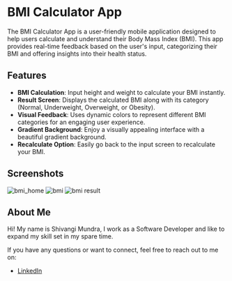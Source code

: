 # BMI Calculator App

The BMI Calculator App is a user-friendly mobile application designed to help users calculate and understand their Body Mass Index (BMI). This app provides real-time feedback based on the user's input, categorizing their BMI and offering insights into their health status.

## Features

- **BMI Calculation**: Input height and weight to calculate your BMI instantly.
- **Result Screen**: Displays the calculated BMI along with its category (Normal, Underweight, Overweight, or Obesity).
- **Visual Feedback**: Uses dynamic colors to represent different BMI categories for an engaging user experience.
- **Gradient Background**: Enjoy a visually appealing interface with a beautiful gradient background.
- **Recalculate Option**: Easily go back to the input screen to recalculate your BMI.

## Screenshots

![bmi_home](https://github.com/user-attachments/assets/7f65227c-4a1e-4ba8-a36b-842bf0d16231)
![bmi](https://github.com/user-attachments/assets/301462e1-2829-4be1-9af8-b532f1287d97)
![bmi result](https://github.com/user-attachments/assets/5eb4100e-d0a5-487f-867f-f88e420fa874)


## About Me

Hi! My name is Shivangi Mundra, I work as a Software Developer and like to expand my skill set in my spare time.

If you have any questions or want to connect, feel free to reach out to me on:

- [LinkedIn](https://www.linkedin.com/in/shivangi-mundra-9a31b65b/)
